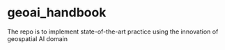 # geoai_handbook
The repo is to implement state-of-the-art practice using the innovation of geospatial AI domain
